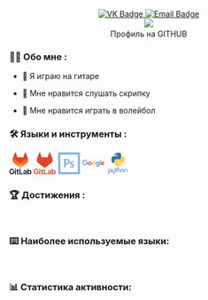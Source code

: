 <div id="badges" align="center">
  <a href= "https://vk.com/sempiternal89">
    <img src = "https://img.shields.io/badge/VK-blue?style=for-the-badge&logo=VK&logoColor=white" alt= "VK Badge" />
  </a>

  <a href= "https://mail.google.com/mail/u/1/#inbox">
    <img src = "https://img.shields.io/badge/EMAIL-red?style=for-the-badge&logo=Gmail&logoColor=white" alt= "Email Badge" />
      </a>
  </div>

<div id="viewproof" align="center" >
  <img src = "https://komarev.com/ghpvc/?username=Samurai214567&style=flat-square&color=blue"/>
</div>

<div id="heythere" align="center"
<hi> Профиль на GITHUB </hi>
</div>  

### :man_technologist: Обо мне :

- :guitar: Я играю на гитаре

- :violin: Мне нравится слушать скрипку

- :volleyball: Мне нравится играть в волейбол

### :hammer_and_wrench: Языки и инструменты :

<div>
<img src="https://github.com/devicons/devicon/blob/master/icons/gitlab/gitlab-original-wordmark.svg?short_path=8eb0f85" width="40" height="40"/>
<img src="https://github.com/devicons/devicon/blob/master/icons/gitlab/gitlab-plain-wordmark.svg" width="40" height="40"/> 
<img src="https://github.com/devicons/devicon/blob/master/icons/photoshop/photoshop-line.svg" width="40" height="40"/>
<img src="https://github.com/devicons/devicon/blob/master/icons/google/google-original-wordmark.svg" width="40" height="40"/>
<img src="https://github.com/devicons/devicon/blob/master/icons/python/python-original-wordmark.svg" width="40" height="40"/> 
</div>

### :trophy: Достижения :

<div>
<img src="https://github-profile-trophy.vercel.app/?username=Samurai214567" alt=""/
</div>

### :keyboard: Наиболее используемые языки:

<div>
<img src="https://github-readme-stats.vercel.app/api/top-langs/?username=Samurai214567" alt=""/
</div>

### :bar_chart: Статистика активности:

<div>
<img src="https://github-readme-activity-graph.vercel.app/graph/?username=Samurai214567" alt=""/
